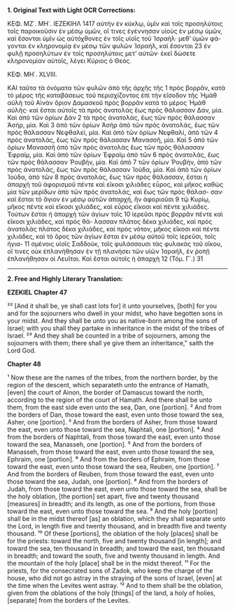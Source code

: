 **1. Original Text with Light OCR Corrections:**

ΚΕΦ. ΜΖ΄. ΜΗ΄. ΙΕΖΕΚΙΗΛ 1417
αὑτὴν ἐν κύκλῳ, ὑμῖν καὶ τοῖς προσηλύτοις τοῖς παροικοῦσιν ἐν
μέσῳ ὑμῶν, οἵ τινες ἐγέννησαν υἱοὺς ἐν μέσῳ ὑμῶν, καὶ ἔσονται
ὑμῖν ὡς αὐτόχθονες ἐν τοῖς υἱοῖς τοῦ Ἰσραήλ· μεθ’ ὑμῶν φά-
γονται ἐν κληρονομίᾳ ἐν μέσῳ τῶν φυλῶν Ἰσραήλ, καὶ ἔσονται 23
ἐν φυλῇ προσηλύτων ἐν τοῖς προσηλύτοις μετ’ αὐτῶν· ἐκεῖ δώσετε
κληρονομίαν αὐτοῖς, λέγει Κύριος ὁ Θεός.

ΚΕΦ. ΜΗ΄. XLVIII.

ΚΑΙ ταῦτα τὰ ὀνόματα τῶν φυλῶν ἀπὸ τῆς ἀρχῆς τῆς 1
πρὸς βορρᾶν, κατὰ τὸ μέρος τῆς καταβάσεως τοῦ περισχίζοντος
ἐπὶ τὴν εἴσοδον τῆς Ἡμὰθ αὐλὴ τοῦ Αἰνὰν ὅριον Δαμασκοῦ πρὸς
βορρᾶν κατὰ τὸ μέρος Ἡμὰθ αὐλῆς· καὶ ἔσται αὐτοῖς τὰ πρὸς
ἀνατολὰς ἕως πρὸς θάλασσαν Δάν, μία. Καὶ ἀπὸ τῶν ὁρίων Δὰν 2
τὰ πρὸς ἀνατολάς, ἕως τῶν πρὸς θάλασσαν Ἀσήρ, μία. Καὶ 3
ἀπὸ τῶν ὁρίων Ἀσὴρ ἀπὸ τῶν πρὸς ἀνατολάς, ἕως τῶν πρὸς
θάλασσαν Νεφθαλεί, μία. Καὶ ἀπὸ τῶν ὁρίων Νεφθαλί, ἀπὸ τῶν 4
πρὸς ἀνατολάς, ἕως τῶν πρὸς θάλασσαν Μανασσῆ, μία. Καὶ 5
ἀπὸ τῶν ὁρίων Μανασσῆ ἀπὸ τῶν πρὸς ἀνατολὰς ἕως τῶν πρὸς
θάλασσαν Ἐφραίμ, μία. Καὶ ἀπὸ τῶν ὁρίων Ἐφραὶμ ἀπὸ τῶν 6
πρὸς ἀνατολάς, ἕως τῶν πρὸς θάλασσαν Ῥουβήν, μία. Καὶ ἀπὸ 7
τῶν ὁρίων Ῥουβήν, ἀπὸ τῶν πρὸς ἀνατολάς, ἕως τῶν πρὸς
θάλασσαν Ἰούδα, μία. Καὶ ἀπὸ τῶν ὁρίων Ἰούδα, ἀπὸ τῶν 8
πρὸς ἀνατολάς, ἕως τῶν πρὸς θάλασσαν, ἔσται ἡ ἀπαρχὴ τοῦ
ἀφορισμοῦ πέντε καὶ εἴκοσι χιλιάδες εὖρος, καὶ μῆκος καθὼς μία
τῶν μερίδων ἀπὸ τῶν πρὸς ἀνατολάς, καὶ ἕως τῶν πρὸς θάλασ-
σαν· καὶ ἔσται τὸ ἅγιον ἐν μέσῳ αὐτῶν ἀπαρχή, ἣν ἀφοριοῦσι 9
τῷ Κυρίῳ, μῆκος πέντε καὶ εἴκοσι χιλιάδες, καὶ εὖρος εἴκοσι
καὶ πέντε χιλιάδες. Τούτων ἔσται ἡ ἀπαρχὴ τῶν ἁγίων τοῖς 10
ἱερεῦσι πρὸς βορρᾶν πέντε καὶ εἴκοσι χιλιάδες, καὶ πρὸς θά-
λασσαν πλάτος δέκα χιλιάδες, καὶ πρὸς ἀνατολὰς πλάτος δέκα
χιλιάδες, καὶ πρὸς νότον, μῆκος εἴκοσι καὶ πέντε χιλιάδες, καὶ
τὸ ὄρος τῶν ἁγίων ἔσται ἐν μέσῳ αὐτοῦ τοῖς ἱερεῦσι, τοῖς ἡγια- 11
σμένοις υἱοῖς Σαδδούκ, τοῖς φυλάσσουσι τὰς φυλακὰς τοῦ οἴκου,
οἵ τινες οὐκ ἐπλανήθησαν ἐν τῇ πλανήσει τῶν υἱῶν Ἰσραήλ, ἐν
ῥοπῇ ἐπλανήθησαν οἱ Λευῖται. Καὶ ἔσται αὐτοῖς ἡ ἀπαρχὴ 12
(Τόμ. Γ΄.) 31

---

**2. Free and Highly Literary Translation:**

**EZEKIEL**
**Chapter 47**

²² [And it shall be, ye shall cast lots for] it unto yourselves, [both] for you and for the sojourners who dwell in your midst, who have begotten sons in your midst. And they shall be unto you as native-born among the sons of Israel; with you shall they partake in inheritance in the midst of the tribes of Israel.
²³ And they shall be counted in a tribe of sojourners, among the sojourners with them; there shall ye give them an inheritance," saith the Lord God.

**Chapter 48**

¹ Now these are the names of the tribes, from the northern border, by the region of the descent, which separateth unto the entrance of Hamath, [even] the court of Ainon, the border of Damascus toward the north, according to the region of the court of Hamath. And there shall be unto them, from the east side even unto the sea, Dan, one [portion].
² And from the borders of Dan, those toward the east, even unto those toward the sea, Asher, one [portion].
³ And from the borders of Asher, from those toward the east, even unto those toward the sea, Naphtali, one [portion].
⁴ And from the borders of Naphtali, from those toward the east, even unto those toward the sea, Manasseh, one [portion].
⁵ And from the borders of Manasseh, from those toward the east, even unto those toward the sea, Ephraim, one [portion].
⁶ And from the borders of Ephraim, from those toward the east, even unto those toward the sea, Reuben, one [portion].
⁷ And from the borders of Reuben, from those toward the east, even unto those toward the sea, Judah, one [portion].
⁸ And from the borders of Judah, from those toward the east, even unto those toward the sea, shall be the holy oblation, [the portion] set apart, five and twenty thousand [measures] in breadth; and its length, as one of the portions, from those toward the east, even unto those toward the sea.
⁹ And the holy [portion] shall be in the midst thereof [as] an oblation, which they shall separate unto the Lord, in length five and twenty thousand, and in breadth five and twenty thousand.
¹⁰ Of these [portions], the oblation of the holy [places] shall be for the priests: toward the north, five and twenty thousand [in length]; and toward the sea, ten thousand in breadth; and toward the east, ten thousand in breadth; and toward the south, five and twenty thousand in length. And the mountain of the holy [place] shall be in the midst thereof.
¹¹ For the priests, for the consecrated sons of Zadok, who keep the charge of the house, who did not go astray in the straying of the sons of Israel, [even] at the time when the Levites went astray.
¹² And to them shall be the oblation, given from the oblations of the holy [things] of the land, a holy of holies, [separate] from the borders of the Levites.
